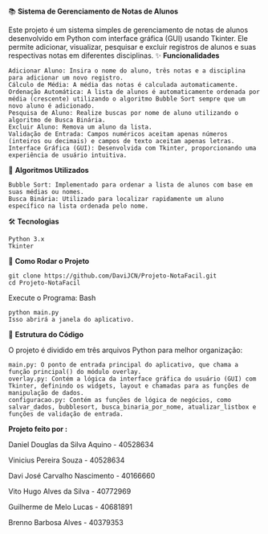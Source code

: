📚 **Sistema de Gerenciamento de Notas de Alunos**

Este projeto é um sistema simples de gerenciamento de notas de alunos desenvolvido em Python com interface gráfica (GUI) usando Tkinter. Ele permite adicionar, visualizar, pesquisar e excluir registros de alunos e suas respectivas notas em diferentes disciplinas.
✨ **Funcionalidades**

    Adicionar Aluno: Insira o nome do aluno, três notas e a disciplina para adicionar um novo registro.
    Cálculo de Média: A média das notas é calculada automaticamente.
    Ordenação Automática: A lista de alunos é automaticamente ordenada por média (crescente) utilizando o algoritmo Bubble Sort sempre que um novo aluno é adicionado.
    Pesquisa de Aluno: Realize buscas por nome de aluno utilizando o algoritmo de Busca Binária.
    Excluir Aluno: Remova um aluno da lista.
    Validação de Entrada: Campos numéricos aceitam apenas números (inteiros ou decimais) e campos de texto aceitam apenas letras.
    Interface Gráfica (GUI): Desenvolvida com Tkinter, proporcionando uma experiência de usuário intuitiva.

🎯 **Algoritmos Utilizados**

    Bubble Sort: Implementado para ordenar a lista de alunos com base em suas médias ou nomes.
    Busca Binária: Utilizado para localizar rapidamente um aluno específico na lista ordenada pelo nome.

🛠️ **Tecnologias**

    Python 3.x
    Tkinter 

🚀 **Como Rodar o Projeto**

    git clone https://github.com/DaviJCN/Projeto-NotaFacil.git
    cd Projeto-NotaFacil

Execute o Programa:
Bash

    python main.py
    Isso abrirá a janela do aplicativo.

📄 **Estrutura do Código**

O projeto é dividido em três arquivos Python para melhor organização:

    main.py: O ponto de entrada principal do aplicativo, que chama a função principal() do módulo overlay.
    overlay.py: Contém a lógica da interface gráfica do usuário (GUI) com Tkinter, definindo os widgets, layout e chamadas para as funções de manipulação de dados.
    configuracao.py: Contém as funções de lógica de negócios, como salvar_dados, bubblesort, busca_binaria_por_nome, atualizar_listbox e funções de validação de entrada.

**Projeto feito por :**

Daniel Douglas da Silva Aquino - 40528634 

Vinicius Pereira Souza - 40528634 

Davi José Carvalho Nascimento - 40166660

Vito Hugo Alves da Silva - 40772969

Guilherme de Melo Lucas - 40681891

Brenno Barbosa Alves - 40379353
